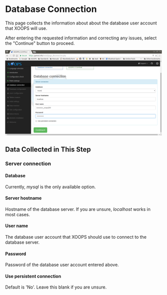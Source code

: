 # Database Connection

This page collects the information about about the database user account
that XOOPS will use.

After entering the requested information and correcting any issues, select the "Continue" button to proceed.

![XOOPS Installer Database Connection](../../assets/installer-05.png)

## Data Collected in This Step
### Server connection
#### Database
Currently, *mysql* is the only available option.

#### Server hostname
Hostname of the database server. If you are unsure, *localhost* works in most cases.

#### User name
The database user account that XOOPS should use to connect to the database server.

#### Password
Password of the database user account entered above.

#### Use persistent connection
Default is 'No'. Leave this blank if you are unsure.
